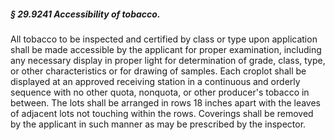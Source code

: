 ##### § 29.9241 Accessibility of tobacco. #####

All tobacco to be inspected and certified by class or type upon application shall be made accessible by the applicant for proper examination, including any necessary display in proper light for determination of grade, class, type, or other characteristics or for drawing of samples. Each croplot shall be displayed at an approved receiving station in a continuous and orderly sequence with no other quota, nonquota, or other producer's tobacco in between. The lots shall be arranged in rows 18 inches apart with the leaves of adjacent lots not touching within the rows. Coverings shall be removed by the applicant in such manner as may be prescribed by the inspector.
